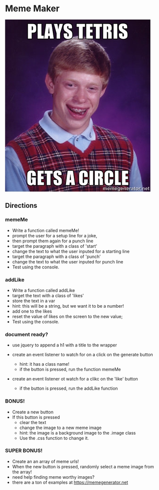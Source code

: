 # Meme Maker
![bad luck](badluckbrian.jpg)
## Directions
### memeMe
+ Write a function called memeMe!
+ prompt the user for a setup line for a joke, 
+ then prompt them again for a punch line
+ target the paragraph with a class of 'start'
+ change the text to what the user inputed for a starting line
+ target the paragraph with a class of 'punch'
+ change the text to what the user inputed for punch line
+ Test using the console.

### addLike
+ Write a function called addLike
+ target the text with a class of 'likes'
+ store the text in a var
+ hint: this will be a string, but we want it to be a number!
+ add one to the likes
+ reset the value of likes on the screen to the new value;
+ Test using the console.

### document ready?
+ use jquery to append a h1 with a title to the wrapper
+ create an event listener to watch for on a click on the generate button 
  + hint: it has a class name!
  + if the button is pressed, run the function memeMe

+ create an event listener ot watch for a clikc on the 'like' button
  + if the button is pressed, run the addLike function

### BONUS!
+ Create a new button
+ If this button is pressed
  + clear the text
  + change the image to a new meme image
  + hint: the image is a background image to the .image class
  + Use the .css function to change it.

### SUPER BONUS!
+ Create an an array of meme urls!
+ When the new button is pressed, randomly select a meme image from the array!
+ need help finding meme worthy images? 
+ there are a ton of examples at https://memegenerator.net



